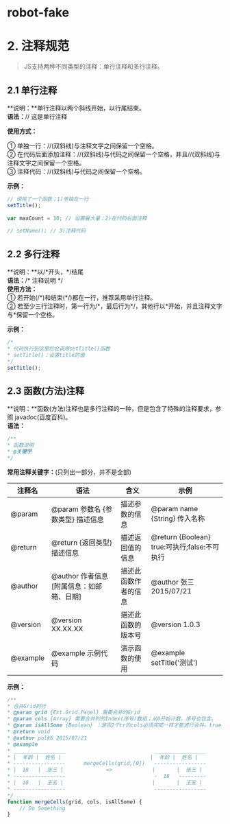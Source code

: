 # robot-fake
# 2. 注释规范
> JS支持两种不同类型的注释：单行注释和多行注释。

## 2.1 单行注释

**说明：**单行注释以两个斜线开始，以行尾结束。  
**语法：**// 这是单行注释

**使用方式：**

① 单独一行：//(双斜线)与注释文字之间保留一个空格。  
② 在代码后面添加注释：//(双斜线)与代码之间保留一个空格，并且//(双斜线)与注释文字之间保留一个空格。  
③ 注释代码：//(双斜线)与代码之间保留一个空格。

**示例：**

```js
// 调用了一个函数；1)单独在一行
setTitle();
 
var maxCount = 10; // 设置最大量；2)在代码后面注释
 
// setName(); // 3)注释代码
```

## 2.2 多行注释

**说明：**以/\*开头，\*/结尾  
**语法：**/\* 注释说明 \*/  
**使用方法：**  
① 若开始(/\*)和结束(\*/)都在一行，推荐采用单行注释。  
② 若至少三行注释时，第一行为/\*，最后行为\*/，其他行以\*开始，并且注释文字与\*保留一个空格。

**示例：**

```js
/*
* 代码执行到这里后会调用setTitle()函数
* setTitle()：设置title的值
*/
setTitle();
```

## 2.3 函数(方法)注释

**说明：**函数(方法)注释也是多行注释的一种，但是包含了特殊的注释要求，参照 javadoc(百度百科)。  
**语法：**  
```js
/** 
* 函数说明 
* @关键字 
*/
```

**常用注释关键字：**(只列出一部分，并不是全部)

注释名 | 语法 | 含义 | 示例
------ | ---- | ---- | ---
@param | @param 参数名 {参数类型} 描述信息 | 描述参数的信息 | @param name {String} 传入名称
@return	| @return {返回类型} 描述信息 | 描述返回值的信息 | @return {Boolean} true:可执行;false:不可执行
@author | @author 作者信息 [附属信息：如邮箱、日期] | 描述此函数作者的信息 | @author 张三 2015/07/21 
@version | @version XX.XX.XX | 描述此函数的版本号 | @version 1.0.3
@example | @example 示例代码 | 演示函数的使用 | @example setTitle('测试')

**示例：**

```js
/**
* 合并Grid的行
* @param grid {Ext.Grid.Panel} 需要合并的Grid
* @param cols {Array} 需要合并列的Index(序号)数组；从0开始计数，序号也包含。
* @param isAllSome {Boolean} ：是否2个tr的cols必须完成一样才能进行合并。true：完成一样；false(默认)：不完全一样
* @return void
* @author polk6 2015/07/21 
* @example
* _________________                             _________________
* |  年龄 |  姓名 |                             |  年龄 |  姓名 |
* -----------------      mergeCells(grid,[0])   -----------------
* |  18   |  张三 |              =>             |       |  张三 |
* -----------------                             -  18   ---------
* |  18   |  王五 |                             |       |  王五 |
* -----------------                             -----------------
*/
function mergeCells(grid, cols, isAllSome) {
    // Do Something
}
```

